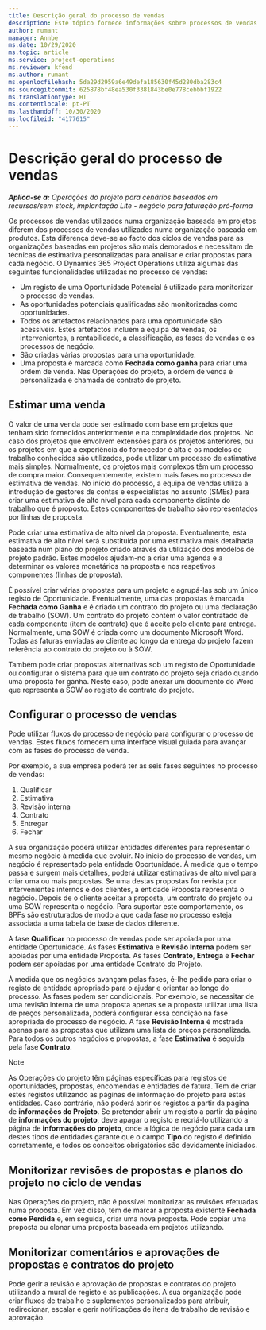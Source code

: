 ```yaml
---
title: Descrição geral do processo de vendas
description: Este tópico fornece informações sobre processos de vendas básicos.
author: rumant
manager: Annbe
ms.date: 10/29/2020
ms.topic: article
ms.service: project-operations
ms.reviewer: kfend
ms.author: rumant
ms.openlocfilehash: 5da29d2959a6e49defa185630f45d280dba283c4
ms.sourcegitcommit: 625878bf48ea530f3381843be0e778cebbbf1922
ms.translationtype: HT
ms.contentlocale: pt-PT
ms.lasthandoff: 10/30/2020
ms.locfileid: "4177615"
---
```

# <a name="sales-process-overview"></a>Descrição geral do processo de vendas

_**Aplica-se a:** Operações do projeto para cenários baseados em recursos/sem stock, implantação Lite - negócio para faturação pró-forma_

Os processos de vendas utilizados numa organização baseada em projetos diferem dos processos de vendas utilizados numa organização baseada em produtos. Esta diferença deve-se ao facto dos ciclos de vendas para as organizações baseadas em projetos são mais demorados e necessitam de técnicas de estimativa personalizadas para analisar e criar propostas para cada negócio. O Dynamics 365 Project Operations utiliza algumas das seguintes funcionalidades utilizadas no processo de vendas:

- Um registo de uma Oportunidade Potencial é utilizado para monitorizar o processo de vendas.
- As oportunidades potenciais qualificadas são monitorizadas como oportunidades.
- Todos os artefactos relacionados para uma oportunidade são acessíveis. Estes artefactos incluem a equipa de vendas, os intervenientes, a rentabilidade, a classificação, as fases de vendas e os processos de negócio.
- São criadas várias propostas para uma oportunidade.
- Uma proposta é marcada como **Fechada como ganha** para criar uma ordem de venda. Nas Operações do projeto, a ordem de venda é personalizada e chamada de contrato do projeto.

## <a name="estimate-a-sale"></a>Estimar uma venda
O valor de uma venda pode ser estimado com base em projetos que tenham sido fornecidos anteriormente e na complexidade dos projetos. No caso dos projetos que envolvem extensões para os projetos anteriores, ou os projetos em que a experiência do fornecedor é alta e os modelos de trabalho conhecidos são utilizados, pode utilizar um processo de estimativa mais simples. Normalmente, os projetos mais complexos têm um processo de compra maior. Consequentemente, existem mais fases no processo de estimativa de vendas. No início do processo, a equipa de vendas utiliza a introdução de gestores de contas e especialistas no assunto (SMEs) para criar uma estimativa de alto nível para cada componente distinto do trabalho que é proposto. Estes componentes de trabalho são representados por linhas de proposta. 

Pode criar uma estimativa de alto nível da proposta. Eventualmente, esta estimativa de alto nível será substituída por uma estimativa mais detalhada baseada num plano do projeto criado através da utilização dos modelos de projeto padrão. Estes modelos ajudam-no a criar uma agenda e a determinar os valores monetários na proposta e nos respetivos componentes (linhas de proposta). 

É possível criar várias propostas para um projeto e agrupá-las sob um único registo de Oportunidade. Eventualmente, uma das propostas é marcada **Fechada como Ganha** e é criado um contrato do projeto ou uma declaração de trabalho (SOW). Um contrato do projeto contém o valor contratado de cada componente (item de contrato) que é aceite pelo cliente para entrega. Normalmente, uma SOW é criada como um documento Microsoft Word. Todas as faturas enviadas ao cliente ao longo da entrega do projeto fazem referência ao contrato do projeto ou à SOW.

Também pode criar propostas alternativas sob um registo de Oportunidade ou configurar o sistema para que um contrato do projeto seja criado quando uma proposta for ganha. Neste caso, pode anexar um documento do Word que representa a SOW ao registo de contrato do projeto.

## <a name="configure-the-sales-process"></a>Configurar o processo de vendas
Pode utilizar fluxos do processo de negócio para configurar o processo de vendas. Estes fluxos fornecem uma interface visual guiada para avançar com as fases do processo de venda.

Por exemplo, a sua empresa poderá ter as seis fases seguintes no processo de vendas:

1. Qualificar
2. Estimativa
3. Revisão interna
4. Contrato
5. Entregar
6. Fechar
 
A sua organização poderá utilizar entidades diferentes para representar o mesmo negócio à medida que evoluir. No início do processo de vendas, um negócio é representado pela entidade Oportunidade. À medida que o tempo passa e surgem mais detalhes, poderá utilizar estimativas de alto nível para criar uma ou mais propostas. Se uma destas propostas for revista por intervenientes internos e dos clientes, a entidade Proposta representa o negócio. Depois de o cliente aceitar a proposta, um contrato do projeto ou uma SOW representa o negócio. Para suportar este comportamento, os BPFs são estruturados de modo a que cada fase no processo esteja associada a uma tabela de base de dados diferente.

A fase **Qualificar** no processo de vendas pode ser apoiada por uma entidade Oportunidade. As fases **Estimativa** e **Revisão Interna** podem ser apoiadas por uma entidade Proposta. As fases **Contrato**, **Entrega** e **Fechar** podem ser apoiadas por uma entidade Contrato do Projeto.

À medida que os negócios avançam pelas fases, é-lhe pedido para criar o registo de entidade apropriado para o ajudar e orientar ao longo do processo. As fases podem ser condicionais. Por exemplo, se necessitar de uma revisão interna de uma proposta apenas se a proposta utilizar uma lista de preços personalizada, poderá configurar essa condição na fase apropriada do processo de negócio. A fase **Revisão Interna** é mostrada apenas para as propostas que utilizam uma lista de preços personalizada. Para todos os outros negócios e propostas, a fase **Estimativa** é seguida pela fase **Contrato**.

> [!NOTE]
> As Operações do projeto têm páginas específicas para registos de oportunidades, propostas, encomendas e entidades de fatura. Tem de criar estes registos utilizando as páginas de informação do projeto para estas entidades. Caso contrário, não poderá abrir os registos a partir da página de **informações do Projeto**. Se pretender abrir um registo a partir da página de **informações do projeto**, deve apagar o registo e recriá-lo utilizando a página de **informações do projeto**, onde a lógica de negócio para cada um destes tipos de entidades garante que o campo **Tipo** do registo é definido corretamente, e todos os conceitos obrigatórios são devidamente iniciados.


## <a name="track-revisions-to-quotes-and-project-plans-in-the-sales-cycle"></a>Monitorizar revisões de propostas e planos do projeto no ciclo de vendas
Nas Operações do projeto, não é possível monitorizar as revisões efetuadas numa proposta. Em vez disso, tem de marcar a proposta existente **Fechada como Perdida** e, em seguida, criar uma nova proposta. Pode copiar uma proposta ou clonar uma proposta baseada em projetos utilizando.

## <a name="track-comments-and-approvals-of-quotes-and-project-contracts"></a>Monitorizar comentários e aprovações de propostas e contratos do projeto
Pode gerir a revisão e aprovação de propostas e contratos do projeto utilizando a mural de registo e as publicações. A sua organização pode criar fluxos de trabalho e suplementos personalizados para atribuir, redirecionar, escalar e gerir notificações de itens de trabalho de revisão e aprovação.
